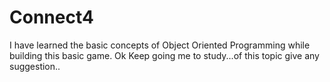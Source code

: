 # Connect4
I have learned the basic concepts of Object Oriented Programming while building this basic game.
Ok Keep going me to study...of this topic give any suggestion..
